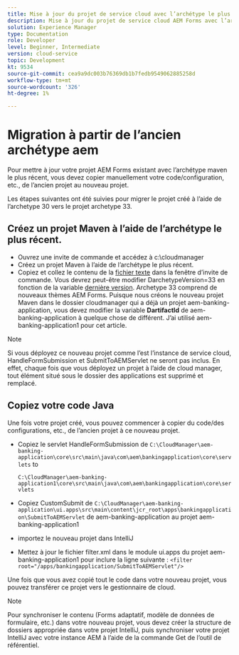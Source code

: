 ```yaml
---
title: Mise à jour du projet de service cloud avec l’archétype le plus récent
description: Mise à jour du projet de service cloud AEM Forms avec l’archétype le plus récent
solution: Experience Manager
type: Documentation
role: Developer
level: Beginner, Intermediate
version: cloud-service
topic: Development
kt: 9534
source-git-commit: cea9a9dc003b76369db1b7fedb9549062885258d
workflow-type: tm+mt
source-wordcount: '326'
ht-degree: 1%

---
```


# Migration à partir de l’ancien archétype aem

Pour mettre à jour votre projet AEM Forms existant avec l’archétype maven le plus récent, vous devez copier manuellement votre code/configuration, etc., de l’ancien projet au nouveau projet.

Les étapes suivantes ont été suivies pour migrer le projet créé à l’aide de l’archetype 30 vers le projet archetype 33.

## Créez un projet Maven à l’aide de l’archétype le plus récent.

* Ouvrez une invite de commande et accédez à c:\cloudmanager
* Créez un projet Maven à l’aide de l’archétype le plus récent.
* Copiez et collez le contenu de la [fichier texte](assets/creating-maven-project.txt) dans la fenêtre d’invite de commande. Vous devrez peut-être modifier DarchetypeVersion=33 en fonction de la variable [dernière version](https://github.com/adobe/aem-project-archetype/releases). Archetype 33 comprend de nouveaux thèmes AEM Forms.
Puisque nous créons le nouveau projet Maven dans le dossier cloudmanager qui a déjà un projet aem-banking-application, vous devez modifier la variable **DartifactId** de aem-banking-application à quelque chose de différent. J’ai utilisé aem-banking-application1 pour cet article.

>[!NOTE]
>
>Si vous déployez ce nouveau projet comme l’est l’instance de service cloud, HandleFormSubmission et SubmitToAEMServlet ne seront pas inclus. En effet, chaque fois que vous déployez un projet à l’aide de cloud manager, tout élément situé sous le dossier des applications est supprimé et remplacé.

## Copiez votre code Java

Une fois votre projet créé, vous pouvez commencer à copier du code/des configurations, etc., de l’ancien projet à ce nouveau projet.

* Copiez le servlet HandleFormSubmission de ```C:\CloudManager\aem-banking-application\core\src\main\java\com\aem\bankingapplication\core\servlets```
to

   ```C:\CloudManager\aem-banking-application1\core\src\main\java\com\aem\bankingapplication\core\servlets```

* Copiez CustomSubmit de
   ```C:\CloudManager\aem-banking-application\ui.apps\src\main\content\jcr_root\apps\bankingapplication\SubmitToAEMServlet``` de aem-banking-application au projet aem-banking-application1

* importez le nouveau projet dans IntelliJ

* Mettez à jour le fichier filter.xml dans le module ui.apps du projet aem-banking-application1 pour inclure la ligne suivante :
   ```<filter root="/apps/bankingapplication/SubmitToAEMServlet"/>```

Une fois que vous avez copié tout le code dans votre nouveau projet, vous pouvez transférer ce projet vers le gestionnaire de cloud.

>[!NOTE]
>
>Pour synchroniser le contenu (Forms adaptatif, modèle de données de formulaire, etc.) dans votre nouveau projet, vous devez créer la structure de dossiers appropriée dans votre projet IntelliJ, puis synchroniser votre projet IntelliJ avec votre instance AEM à l’aide de la commande Get de l’outil de référentiel.
